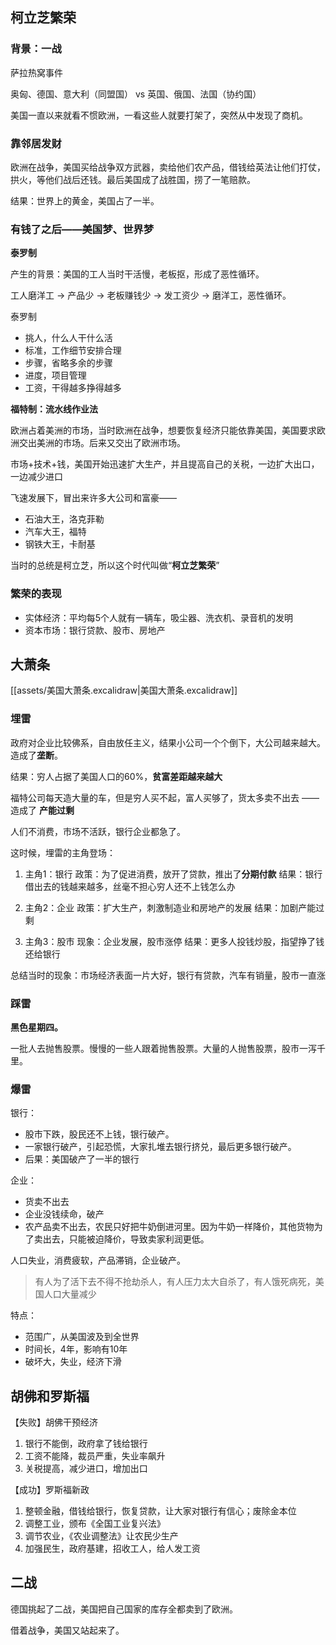 
## 柯立芝繁荣

### 背景：一战

萨拉热窝事件

奥匈、德国、意大利（同盟国） vs 英国、俄国、法国（协约国）

美国一直以来就看不惯欧洲，一看这些人就要打架了，突然从中发现了商机。

### 靠邻居发财

欧洲在战争，美国买给战争双方武器，卖给他们农产品，借钱给英法让他们打仗，拱火，等他们战后还钱。最后美国成了战胜国，捞了一笔赔款。

结果：世界上的黄金，美国占了一半。

### 有钱了之后——美国梦、世界梦

**泰罗制**

产生的背景：美国的工人当时干活慢，老板抠，形成了恶性循环。

工人磨洋工 -> 产品少 -> 老板赚钱少 -> 发工资少 -> 磨洋工，恶性循环。

泰罗制
- 挑人，什么人干什么活
- 标准，工作细节安排合理
- 步骤，省略多余的步骤
- 进度，项目管理
- 工资，干得越多挣得越多

**福特制：流水线作业法**

欧洲占着美洲的市场，当时欧洲在战争，想要恢复经济只能依靠美国，美国要求欧洲交出美洲的市场。后来又交出了欧洲市场。

市场+技术+钱，美国开始迅速扩大生产，并且提高自己的关税，一边扩大出口，一边减少进口

飞速发展下，冒出来许多大公司和富豪——
- 石油大王，洛克菲勒
- 汽车大王，福特
- 钢铁大王，卡耐基

当时的总统是柯立芝，所以这个时代叫做“**柯立芝繁荣**”

### 繁荣的表现

- 实体经济：平均每5个人就有一辆车，吸尘器、洗衣机、录音机的发明
- 资本市场：银行贷款、股市、房地产

## 大萧条

[[assets/美国大萧条.excalidraw|美国大萧条.excalidraw]]

### 埋雷

政府对企业比较佛系，自由放任主义，结果小公司一个个倒下，大公司越来越大。造成了**垄断**。

结果：穷人占据了美国人口的60%，**贫富差距越来越大** 

福特公司每天造大量的车，但是穷人买不起，富人买够了，货太多卖不出去 ——造成了 **产能过剩**

人们不消费，市场不活跃，银行企业都急了。

这时候，埋雷的主角登场：

1. 主角1：银行
政策：为了促进消费，放开了贷款，推出了**分期付款**
结果：银行借出去的钱越来越多，丝毫不担心穷人还不上钱怎么办

2. 主角2：企业
政策：扩大生产，刺激制造业和房地产的发展
结果：加剧产能过剩

3. 主角3：股市
现象：企业发展，股市涨停
结果：更多人投钱炒股，指望挣了钱还给银行

总结当时的现象：市场经济表面一片大好，银行有贷款，汽车有销量，股市一直涨

### 踩雷

**黑色星期四。**

一批人去抛售股票。慢慢的一些人跟着抛售股票。大量的人抛售股票，股市一泻千里。

### 爆雷

银行：

- 股市下跌，股民还不上钱，银行破产。
- 一家银行破产，引起恐慌，大家扎堆去银行挤兑，最后更多银行破产。
- 后果：美国破产了一半的银行

企业：

- 货卖不出去
- 企业没钱续命，破产
- 农产品卖不出去，农民只好把牛奶倒进河里。因为牛奶一样降价，其他货物为了卖出去，只能被迫降价，导致卖家利润更低。

人口失业，消费疲软，产品滞销，企业破产。

> 有人为了活下去不得不抢劫杀人，有人压力太大自杀了，有人饿死病死，美国人口大量减少

特点：
- 范围广，从美国波及到全世界
- 时间长，4年，影响有10年
- 破坏大，失业，经济下滑

## 胡佛和罗斯福

【失败】胡佛干预经济
1. 银行不能倒，政府拿了钱给银行
2. 工资不能降，裁员严重，失业率飙升
3. 关税提高，减少进口，增加出口

【成功】罗斯福新政
1. 整顿金融，借钱给银行，恢复贷款，让大家对银行有信心；废除金本位
2. 调整工业，颁布《全国工业复兴法》
3. 调节农业，《农业调整法》让农民少生产
4. 加强民生，政府基建，招收工人，给人发工资

## 二战

德国挑起了二战，美国把自己国家的库存全都卖到了欧洲。

借着战争，美国又站起来了。

